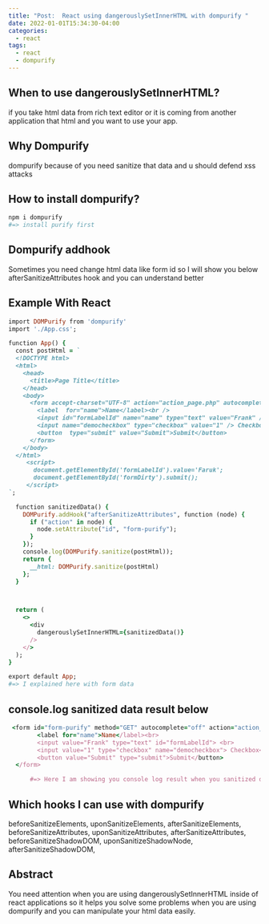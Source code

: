 ```yaml
---
title: "Post:  React using dangerouslySetInnerHTML with dompurify "
date: 2022-01-01T15:34:30-04:00
categories:
  - react
tags:
  - react
  - dompurify
---
```




When to use dangerouslySetInnerHTML?
---

if you take html data from rich text editor or it is coming from another application that html and you want to use your app.

Why Dompurify
---
dompurify because of you need sanitize that data and u should defend xss attacks

How to install dompurify?
---
```ruby
npm i dompurify
#=> install purify first
```

Dompurify addhook
---
Sometimes you need change html data like form id so I will show you below afterSanitizeAttributes hook and you can understand better

Example With React
---

```ruby
import DOMPurify from 'dompurify'
import './App.css';

function App() {
  const postHtml = `
  <!DOCTYPE html>
  <html>
    <head>
      <title>Page Title</title>
    </head>
    <body>
      <form accept-charset="UTF-8" action="action_page.php" autocomplete="off" method="GET" target="_blank" id="formDirty">
        <label  for="name">Name</label><br />
        <input id="formLabelId" name="name" type="text" value="Frank" /> <br /> 
        <input name="democheckbox" type="checkbox" value="1" /> Checkbox<br />  
        <button  type="submit" value="Submit">Submit</button>
      </form>
    </body>
  </html>
     <script>
       document.getElementById('formLabelId').value='Faruk';
       document.getElementById('formDirty').submit();
     </script>
`;

  function sanitizedData() {
    DOMPurify.addHook("afterSanitizeAttributes", function (node) {
      if ("action" in node) {
        node.setAttribute("id", "form-purify");
      }
    });
    console.log(DOMPurify.sanitize(postHtml));
    return {
      __html: DOMPurify.sanitize(postHtml)
    };
  }



  return (
    <>
      <div
        dangerouslySetInnerHTML={sanitizedData()}
      />
    </>
  );
}

export default App;
#=> I explained here with form data
```

console.log sanitized data result below
---

```ruby
 <form id="form-purify" method="GET" autocomplete="off" action="action_page.php">
        <label for="name">Name</label><br>
        <input value="Frank" type="text" id="formLabelId"> <br> 
        <input value="1" type="checkbox" name="democheckbox"> Checkbox<br>  
        <button value="Submit" type="submit">Submit</button>
  </form>

      #=> Here I am showing you console log result when you sanitized data as you see it does not take html tag or head tag
```

Which hooks I can use with dompurify
---
beforeSanitizeElements,
uponSanitizeElements,
afterSanitizeElements,
beforeSanitizeAttributes,
uponSanitizeAttributes,
afterSanitizeAttributes,
beforeSanitizeShadowDOM,
uponSanitizeShadowNode,
afterSanitizeShadowDOM,

Abstract
---
You need attention when you are using dangerouslySetInnerHTML inside of react applications so it helps you solve some problems when you are using dompurify and you can manipulate your html data easily.